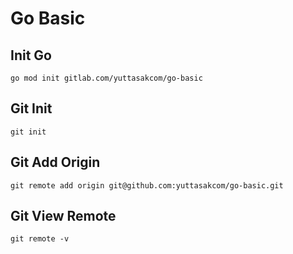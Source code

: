 # Go Basic

## Init Go
```
go mod init gitlab.com/yuttasakcom/go-basic
```

## Git Init
```
git init
```

## Git Add Origin
```
git remote add origin git@github.com:yuttasakcom/go-basic.git
```

## Git View Remote
```
git remote -v
```